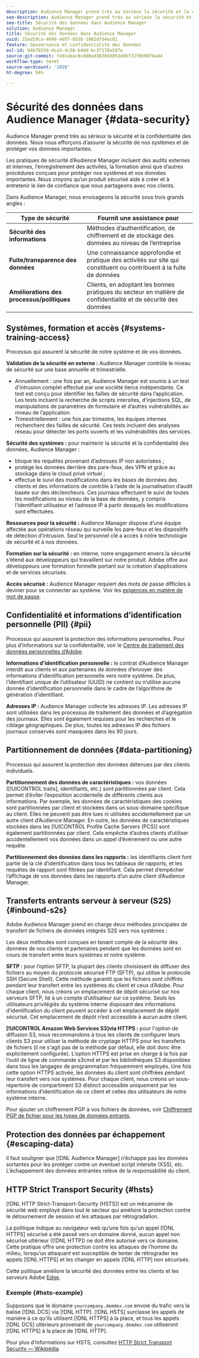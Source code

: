 ```yaml
---
description: Audience Manager prend très au sérieux la sécurité et la confidentialité des données. Nous nous efforçons d’assurer la sécurité de nos systèmes et de protéger vos données importantes.
seo-description: Audience Manager prend très au sérieux la sécurité et la confidentialité des données. Nous nous efforçons d’assurer la sécurité de nos systèmes et de protéger vos données importantes.
seo-title: Sécurité des données dans Audience Manager
solution: Audience Manager
title: Sécurité des données dans Audience Manager
uuid: 33ad19ca-4690-4d97-853b-1882d7d4ac01
feature: Gouvernance et confidentialité des données
exl-id: 94b70250-dca3-4c50-b4dd-bc37178a587e
source-git-commit: fe01ebac8c0d0ad3630d3853e0bf32f0b00f6a44
workflow-type: tm+mt
source-wordcount: '1028'
ht-degree: 94%

---
```


# Sécurité des données dans Audience Manager {#data-security}

Audience Manager prend très au sérieux la sécurité et la confidentialité des données. Nous nous efforçons d’assurer la sécurité de nos systèmes et de protéger vos données importantes.

Les pratiques de sécurité d’Audience Manager incluent des audits externes et internes, l’enregistrement des activités, la formation ainsi que d’autres procédures conçues pour protéger nos systèmes et vos données importantes. Nous croyons qu’un produit sécurisé aide à créer et à entretenir le lien de confiance que nous partageons avec nos clients.

Dans Audience Manager, nous envisageons la sécurité sous trois grands angles :

| Type de sécurité | Fournit une assistance pour |
|---|---|
| **Sécurité des informations** | Méthodes d’authentification, de chiffrement et de stockage des données au niveau de l’entreprise |
| **Fuite/transparence des données** | Une connaissance approfondie et pratique des activités sur site qui constituent ou contribuent à la fuite de données |
| **Améliorations des processus/politiques** | Clients, en adoptant les bonnes pratiques du secteur en matière de confidentialité et de sécurité des données |

## Systèmes, formation et accès {#systems-training-access}

Processus qui assurent la sécurité de notre système et de vos données.

**Validation de la sécurité en externe :** Audience Manager contrôle le niveau de sécurité sur une base annuelle et trimestrielle.

* Annuellement : une fois par an, Audience Manager est soumis à un test d’intrusion complet effectué par une société tierce indépendante. Ce test est conçu pour identifier les failles de sécurité dans l’application. Les tests incluent la recherche de scripts intersites, d’injections SQL, de manipulations de paramètres de formulaire et d’autres vulnérabilités au niveau de l’application.
* Trimestriellement : une fois par trimestre, les équipes internes recherchent des failles de sécurité. Ces tests incluent des analyses réseau pour détecter les ports ouverts et les vulnérabilités des services.

**Sécurité des systèmes :** pour maintenir la sécurité et la confidentialité des données, Audience Manager :

* bloque les requêtes provenant d’adresses IP non autorisées ;
* protège les données derrière des pare-feux, des VPN et grâce au stockage dans le cloud privé virtuel ;
* effectue le suivi des modifications dans les bases de données des clients et des informations de contrôle à l’aide de la journalisation d’audit basée sur des déclencheurs. Ces journaux effectuent le suivi de toutes les modifications au niveau de la base de données, y compris l’identifiant utilisateur et l’adresse IP à partir desquels les modifications sont effectuées.

**Ressources pour la sécurité :** Audience Manager dispose d’une équipe affectée aux opérations réseau qui surveille les pare-feux et les dispositifs de détection d’intrusion. Seul le personnel clé a accès à notre technologie de sécurité et à nos données.

**Formation sur la sécurité :** en interne, notre engagement envers la sécurité s’étend aux développeurs qui travaillent sur notre produit. Adobe offre aux développeurs une formation formelle portant sur la création d’applications et de services sécurisés.

**Accès sécurisé :** Audience Manager requiert des mots de passe difficiles à deviner pour se connecter au système. Voir les [exigences en matière de mot de passe](../../reference/password-requirements.md).

## Confidentialité et informations d’identification personnelle (PII) {#pii}

Processus qui assurent la protection des informations personnelles. Pour plus d’informations sur la confidentialité, voir le [Centre de traitement des données personnelles d’Adobe](https://www.adobe.com/fr/privacy/experience-cloud.html).

**Informations d’identification personnelle :** le contrat d’Audience Manager interdit aux clients et aux partenaires de données d’envoyer des informations d’identification personnelle vers notre système. De plus, l’identifiant unique de l’utilisateur (UUID) ne contient ou n’utilise aucune donnée d’identification personnelle dans le cadre de l’algorithme de génération d’identifiant.

**Adresses IP :** Audience Manager collecte les adresses IP. Les adresses IP sont utilisées dans les processus de traitement des données et d’agrégation des journaux. Elles sont également requises pour les recherches et le ciblage géographiques. De plus, toutes les adresses IP des fichiers journaux conservés sont masquées dans les 90 jours.

## Partitionnement de données {#data-partitioning}

Processus qui assurent la protection des données détenues par des clients individuels.

**Partitionnement des données de caractéristiques :**  vos données ([!UICONTROL traits], identifiants, etc.) sont partitionnées par client. Cela permet d’éviter l’exposition accidentelle de différents clients aux informations. Par exemple, les données de caractéristiques des cookies sont partitionnées par client et stockées dans un sous-domaine spécifique au client. Elles ne peuvent pas être lues ni utilisées accidentellement par un autre client d’Audience Manager. En outre, les données de caractéristiques stockées dans les [!UICONTROL Profile Cache Servers (PCS)] sont également partitionnées par client. Cela empêche d’autres clients d’utiliser accidentellement vos données dans un appel d’événement ou une autre requête.

**Partitionnement des données dans les rapports :** les identifiants client font partie de la clé d’identification dans tous les tableaux de rapports, et les requêtes de rapport sont filtrées par identifiant. Cela permet d’empêcher l’affichage de vos données dans les rapports d’un autre client d’Audience Manager.

## Transferts entrants serveur à serveur (S2S)  {#inbound-s2s}

Adobe Audience Manager prend en charge deux méthodes principales de transfert de fichiers de données intégrés S2S vers nos systèmes :

Les deux méthodes sont conçues en tenant compte de la sécurité des données de nos clients et partenaires pendant que les données sont en cours de transfert entre leurs systèmes et notre système.

**SFTP :** pour l’option SFTP, la plupart des clients choisissent de diffuser des fichiers au moyen du protocole sécurisé FTP (SFTP), qui utilise le protocole SSH (Secure Shell). Cette méthode garantit que les fichiers sont chiffrés pendant leur transfert entre les systèmes du client et ceux d’Adobe. Pour chaque client, nous créons un emplacement de dépôt sécurisé sur nos serveurs SFTP, lié à un compte d’utilisateur sur ce système. Seuls les utilisateurs privilégiés du système interne disposant des informations d’identification du client peuvent accéder à cet emplacement de dépôt sécurisé. Cet emplacement de dépôt n’est accessible à aucun autre client.

**[!UICONTROL Amazon Web Services S3]via HTTPS :** pour l&#39;option de diffusion S3, nous recommandons à tous les clients de configurer leurs clients S3 pour utiliser la méthode de cryptage HTTPS pour les transferts de fichiers (il ne s&#39;agit pas de la méthode par défaut, elle doit donc être explicitement configurée). L’option HTTPS est prise en charge à la fois par l’outil de ligne de commande s3cmd et par les bibliothèques S3 disponibles dans tous les langages de programmation fréquemment employés. Une fois cette option HTTPS activée, les données du client sont chiffrées pendant leur transfert vers nos systèmes. Pour chaque client, nous créons un sous-répertoire de compartiment S3 distinct accessible uniquement par les informations d’identification de ce client et celles des utilisateurs de notre système interne.

Pour ajouter un chiffrement PGP à vos fichiers de données, voir [Chiffrement PGP de fichier pour les types de données entrants](../../integration/sending-audience-data/batch-data-transfer-explained/inbound-file-encryption.md).

## Protection des données par échappement {#escaping-data}

Il faut souligner que [!DNL Audience Manager] n’échappe pas les données sortantes pour les protéger contre un éventuel script intersite (XSS), etc. L’échappement des données entrantes relève de la responsabilité du client.

## HTTP Strict Transport Security {#hsts}

[!DNL HTTP Strict-Transport-Security (HSTS)] est un mécanisme de sécurité web employé dans tout le secteur qui améliore la protection contre le détournement de session et les attaques par rétrogradation.

La politique indique au navigateur web qu’une fois qu’un appel [!DNL HTTPS] sécurisé a été passé vers un domaine donné, aucun appel non sécurisé ultérieur ([!DNL HTTP]) ne doit être autorisé vers ce domaine. Cette pratique offre une protection contre les attaques de l’homme du milieu, lorsqu’un attaquant est susceptible de tenter de rétrograder les appels [!DNL HTTPS] et les changer en appels [!DNL HTTP] non sécurisés.

Cette politique améliore la sécurité des données entre les clients et les serveurs Adobe [Edge](../../reference/system-components/components-edge.md).

### Exemple {#hsts-example}

Supposons que le domaine `yourcompany.demdex.com` envoie du trafic vers la balise [!DNL DCS] via [!DNL HTTP]. [!DNL HSTS] surclasse les appels de manière à ce qu’ils utilisent [!DNL HTTPS] à la place, et tous les appels [!DNL DCS] ultérieurs provenant de `yourcompany.demdex.com` utiliseront [!DNL HTTPS] à la place de [!DNL HTTP].

Pour plus d’informations sur HSTS, consultez [HTTP Strict Transport Security — Wikipédia](https://fr.wikipedia.org/wiki/HTTP_Strict_Transport_Security).
